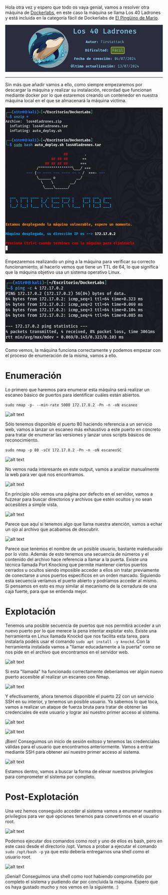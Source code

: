 
Hola otra vez y espero que todo os vaya genial, vamos a resolver otra máquina de [Dockerlabs](https://dockerlabs.es/#/), en este caso la máquina se llama Los 40 Ladrones y está incluida en la categoría fácil de Dockerlabs de [El Pingüino de Mario](https://www.youtube.com/channel/UCGLfzfKRUsV6BzkrF1kJGsg).

![alt text](images/image.png)

---------------------------------------------------------------------------------------------------------------------------------------------------

Sin más que añadir vamos a ello, como siempre empezaremos por descargar la máquina y realizar su instalación, recordad que funcionan mediante docker por lo que estaremos creando un contenedor en nuestra máquina local en el que se almacenará la máquina víctima.

![alt text](images/image-1.png)

Empezaremos realizando un ping a la máquina para verificar su correcto funcionamiento, al hacerlo vemos que tiene un TTL de 64, lo que significa que la máquina objetivo usa un sistema operativo Linux.

![alt text](images/image-2.png)

Como vemos, la máquina funciona correctamente y podemos empezar con el proceso de enumeración de la misma, vamos a ello.

# Enumeración

Lo primero que haremos para enumerar esta máquina será realizar un escaneo básico de puertos para identificar cuáles están abiertos.

```sudo nmap -p- --min-rate 5000 172.17.0.2 -Pn -n -oN escaneo```

![alt text](images/image-3.png)

Sólo tenemos disponible el puerto 80 haciendo referencia a un servicio web, vamos a lanzar un escaneo más exhaustivo a este puerto en concreto para tratar de enumerar las versiones y lanzar unos scripts básicos de reconocimiento.

``sudo nmap -p 80 -sCV 172.17.0.2 -Pn -n -oN escaneoSC``

![alt text](images/image-4.png)

No vemos nada interesante en este output, vamos a analizar manualmente la web para ver qué nos encontramos.

![alt text](images/image-5.png)

En principio sólo vemos una página por defecto en el servidor, vamos a fuzzear para buscar directorios y archivos que estén ocultos y no sean accesibles a simple vista.

![alt text](images/image-6.png)

Parece que aquí si tenemos algo que llama nuestra atención, vamos a echar un ojo al archivo que acabamos de descubrir.

![alt text](images/image-7.png)

Parece que tenemos el nombre de un posible usuario, bastante maleducado por lo visto. Además de esto tenemos una secuencia de números y el contenido del archivo hace referencia a llamar a la puerta. Existe una técnica llamada Port Knocking que permite mantener ciertos puertos cerrados u ocultos siendo imposible acceder a ellos sin tratar previamente de conectarse a unos puertos específicos en un orden marcado. Siguiendo esta secuencia veríamos el puerto abierto y podríamos acceder al mismo. Si pensamos en esto es muy similar al mecanismo de la cerradura de una caja fuerte, para que se entienda mejor.

# Explotación

Tenemos una posible secuencia de puertos que nos permitirá acceder a un nuevo puerto por lo que merece la pena intentar explotar esto. Existe una herramienta en Linux llamada Knockd que nos facilita esta tarea, para instalarla podéis usar el comando ``sudo apt install -y knockd``. Con la herramienta instalada vamos a "llamar educadamente a la puerta" como se nos pide en el archivo que encontramos en el servidor web.

![alt text](images/image-9.png)

Si esta "llamada" ha funcionado correctamente deberíamos ver algún nuevo puerto accesible al realizar un escaneo con Nmap.

![alt text](images/image-10.png)

Y efectivamente, ahora tenemos disponible el puerto 22 con un servicio SSH en su interior, y tenemos un posible usuario. Ya sabemos lo que toca, vamos a realizar un ataque de fuerza bruta para tratar de obtener las credenciales de este usuario y lograr así nuestro primer acceso al sistema.

![alt text](images/image-11.png)

![alt text](images/image-12.png)

¡Bien! Conseguimos un inicio de sesión exitoso y tenemos las credenciales válidas para el usuario que encontramos anteriormente. Vamos a entrar mediante SSH para obtener así nuestro primer acceso al sistema.

![alt text](images/image-13.png)

Estamos dentro, vamos a buscar la forma de elevar nuestros privilegios para comprometer el sistema por completo.

# Post-Explotación

Una vez hemos conseguido acceder al sistema vamos a enumerar nuestros privilegios para ver qué opciones tenemos para convertirnos en el usuario root.

![alt text](images/image-14.png)

Podemos ejecutar dos comandos como root y uno de ellos es bash, pero en este caso desde el directorio /opt. Vamos a probar a ejecutar el comando ``sudo /opt/bash -p`` ya que esto debería entregarnos una shell como el usuario root.

![alt text](images/image-15.png)

¡Genial! Conseguimos una shell como root habiendo comprometido por completo el sistema y pudiendo dar por concluida la máquina. Espero que os haya gustado mucho y nos vemos en la siguiente. :)